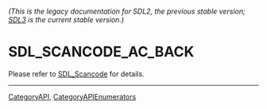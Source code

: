 ###### (This is the legacy documentation for SDL2, the previous stable version; [SDL3](https://wiki.libsdl.org/SDL3/) is the current stable version.)
# SDL_SCANCODE_AC_BACK

Please refer to [SDL_Scancode](SDL_Scancode) for details.

----
[CategoryAPI](CategoryAPI), [CategoryAPIEnumerators](CategoryAPIEnumerators)

